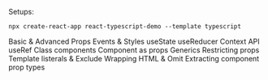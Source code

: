 Setups:

```
npx create-react-app react-typescript-demo --template typescript
```

Basic & Advanced Props
Events & Styles
useState
useReducer
Context API
useRef
Class components
Component as props
Generics
Restricting props
Template listerals & Exclude
Wrapping HTML & Omit
Extracting component prop types
